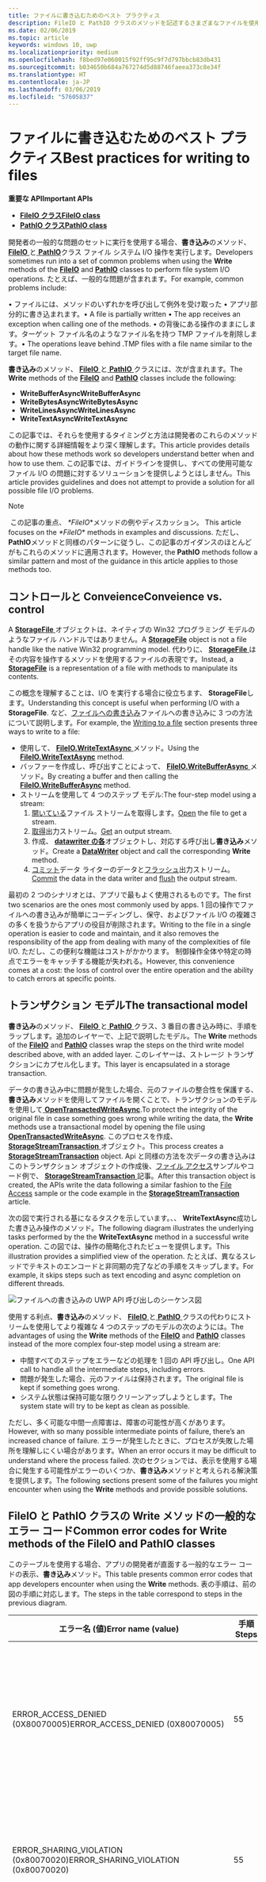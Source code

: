 ```yaml
---
title: ファイルに書き込むためのベスト プラクティス
description: FileIO と PathIO クラスのメソッドを記述するさまざまなファイルを使用するためのベスト プラクティスについて説明します。
ms.date: 02/06/2019
ms.topic: article
keywords: windows 10, uwp
ms.localizationpriority: medium
ms.openlocfilehash: f8bed97e060015f92ff95c9f7d797bbcb83db431
ms.sourcegitcommit: b034650b684a767274d5d88746faeea373c8e34f
ms.translationtype: HT
ms.contentlocale: ja-JP
ms.lasthandoff: 03/06/2019
ms.locfileid: "57605837"
---
```

# <a name="best-practices-for-writing-to-files"></a><span data-ttu-id="46043-104">ファイルに書き込むためのベスト プラクティス</span><span class="sxs-lookup"><span data-stu-id="46043-104">Best practices for writing to files</span></span>

<span data-ttu-id="46043-105">**重要な API**</span><span class="sxs-lookup"><span data-stu-id="46043-105">**Important APIs**</span></span>

* [<span data-ttu-id="46043-106">**FileIO クラス**</span><span class="sxs-lookup"><span data-stu-id="46043-106">**FileIO class**</span></span>](https://docs.microsoft.com/uwp/api/Windows.Storage.FileIO)
* [<span data-ttu-id="46043-107">**PathIO クラス**</span><span class="sxs-lookup"><span data-stu-id="46043-107">**PathIO class**</span></span>](https://docs.microsoft.com/uwp/api/windows.storage.pathio)

<span data-ttu-id="46043-108">開発者の一般的な問題のセットに実行を使用する場合、**書き込み**のメソッド、 [ **FileIO** ](https://docs.microsoft.com/uwp/api/Windows.Storage.FileIO)と[ **PathIO**](https://docs.microsoft.com/uwp/api/windows.storage.pathio)クラス ファイル システム I/O 操作を実行します。</span><span class="sxs-lookup"><span data-stu-id="46043-108">Developers sometimes run into a set of common problems when using the **Write** methods of the [**FileIO**](https://docs.microsoft.com/uwp/api/Windows.Storage.FileIO) and [**PathIO**](https://docs.microsoft.com/uwp/api/windows.storage.pathio) classes to perform file system I/O operations.</span></span> <span data-ttu-id="46043-109">たとえば、一般的な問題が含まれます。</span><span class="sxs-lookup"><span data-stu-id="46043-109">For example, common problems include:</span></span>

<span data-ttu-id="46043-110">• ファイルには、メソッドのいずれかを呼び出して例外を受け取った • アプリ部分的に書き込まれます。</span><span class="sxs-lookup"><span data-stu-id="46043-110">•   A file is partially written •   The app receives an exception when calling one of the methods.</span></span> <span data-ttu-id="46043-111">• の背後にある操作のままにします。ターゲット ファイル名のようなファイル名を持つ TMP ファイルを削除します。</span><span class="sxs-lookup"><span data-stu-id="46043-111">•   The operations leave behind .TMP files  with a file name similar to the target file name.</span></span>

<span data-ttu-id="46043-112">**書き込み**のメソッド、 [ **FileIO** ](https://docs.microsoft.com/uwp/api/Windows.Storage.FileIO)と[ **PathIO** ](https://docs.microsoft.com/uwp/api/windows.storage.pathio)クラスには、次が含まれます。</span><span class="sxs-lookup"><span data-stu-id="46043-112">The **Write** methods of the [**FileIO**](https://docs.microsoft.com/uwp/api/Windows.Storage.FileIO) and [**PathIO**](https://docs.microsoft.com/uwp/api/windows.storage.pathio) classes include the following:</span></span>

* <span data-ttu-id="46043-113">**WriteBufferAsync**</span><span class="sxs-lookup"><span data-stu-id="46043-113">**WriteBufferAsync**</span></span>
* <span data-ttu-id="46043-114">**WriteBytesAsync**</span><span class="sxs-lookup"><span data-stu-id="46043-114">**WriteBytesAsync**</span></span>
* <span data-ttu-id="46043-115">**WriteLinesAsync**</span><span class="sxs-lookup"><span data-stu-id="46043-115">**WriteLinesAsync**</span></span>
* <span data-ttu-id="46043-116">**WriteTextAsync**</span><span class="sxs-lookup"><span data-stu-id="46043-116">**WriteTextAsync**</span></span>

 <span data-ttu-id="46043-117">この記事では、それらを使用するタイミングと方法は開発者のこれらのメソッドの動作に関する詳細情報をより深く理解します。</span><span class="sxs-lookup"><span data-stu-id="46043-117">This article provides details about how these methods work so developers understand better when and how to use them.</span></span> <span data-ttu-id="46043-118">この記事では、ガイドラインを提供し、すべての使用可能なファイル I/O の問題に対するソリューションを提供しようとはしません。</span><span class="sxs-lookup"><span data-stu-id="46043-118">This article provides guidelines and does not attempt to provide a solution for all possible file I/O problems.</span></span> 

> [!NOTE]
><span data-ttu-id="46043-119"> この記事の重点、 *\*FileIO*\*メソッドの例やディスカッション。</span><span class="sxs-lookup"><span data-stu-id="46043-119"> This article focuses on the *\*FileIO** methods in examples and discussions.</span></span> <span data-ttu-id="46043-120">ただし、 **PathIO**メソッドと同様のパターンに従うし、この記事のガイダンスのほとんどがもこれらのメソッドに適用されます。</span><span class="sxs-lookup"><span data-stu-id="46043-120">However, the **PathIO** methods follow a similar pattern and most of the guidance in this article applies to those methods too.</span></span> 

## <a name="conveience-vs-control"></a><span data-ttu-id="46043-121">コントロールと Conveience</span><span class="sxs-lookup"><span data-stu-id="46043-121">Conveience vs. control</span></span>

<span data-ttu-id="46043-122">A [ **StorageFile** ](https://docs.microsoft.com/uwp/api/windows.storage.storagefile)オブジェクトは、ネイティブの Win32 プログラミング モデルのようなファイル ハンドルではありません。</span><span class="sxs-lookup"><span data-stu-id="46043-122">A [**StorageFile**](https://docs.microsoft.com/uwp/api/windows.storage.storagefile) object is not a file handle like the native Win32 programming model.</span></span> <span data-ttu-id="46043-123">代わりに、 [ **StorageFile** ](https://docs.microsoft.com/uwp/api/windows.storage.storagefile)はその内容を操作するメソッドを使用するファイルの表現です。</span><span class="sxs-lookup"><span data-stu-id="46043-123">Instead, a [**StorageFile**](https://docs.microsoft.com/uwp/api/windows.storage.storagefile) is a representation of a file with methods to manipulate its contents.</span></span>

<span data-ttu-id="46043-124">この概念を理解することは、I/O を実行する場合に役立ちます、 **StorageFile**します。</span><span class="sxs-lookup"><span data-stu-id="46043-124">Understanding this concept is useful when performing I/O with a **StorageFile**.</span></span> <span data-ttu-id="46043-125">など、[ファイルへの書き込み](quickstart-reading-and-writing-files.md#writing-to-a-file)ファイルへの書き込みに 3 つの方法について説明します。</span><span class="sxs-lookup"><span data-stu-id="46043-125">For example, the [Writing to a file](quickstart-reading-and-writing-files.md#writing-to-a-file) section presents three ways to write to a file:</span></span>

* <span data-ttu-id="46043-126">使用して、 [ **FileIO.WriteTextAsync** ](https://docs.microsoft.com/uwp/api/windows.storage.fileio.writetextasync)メソッド。</span><span class="sxs-lookup"><span data-stu-id="46043-126">Using the [**FileIO.WriteTextAsync**](https://docs.microsoft.com/uwp/api/windows.storage.fileio.writetextasync) method.</span></span>
* <span data-ttu-id="46043-127">バッファーを作成し、呼び出すことによって、 [ **FileIO.WriteBufferAsync** ](https://docs.microsoft.com/en-us/uwp/api/windows.storage.fileio.writebufferasync)メソッド。</span><span class="sxs-lookup"><span data-stu-id="46043-127">By creating a buffer and then calling the [**FileIO.WriteBufferAsync**](https://docs.microsoft.com/en-us/uwp/api/windows.storage.fileio.writebufferasync) method.</span></span>
* <span data-ttu-id="46043-128">ストリームを使用して 4 つのステップ モデル:</span><span class="sxs-lookup"><span data-stu-id="46043-128">The four-step model using a stream:</span></span>
  1. <span data-ttu-id="46043-129">[開いている](https://docs.microsoft.com/uwp/api/windows.storage.storagefile.openasync)ファイル ストリームを取得します。</span><span class="sxs-lookup"><span data-stu-id="46043-129">[Open](https://docs.microsoft.com/uwp/api/windows.storage.storagefile.openasync) the file to get a stream.</span></span>
  2. <span data-ttu-id="46043-130">[取得](https://docs.microsoft.com/uwp/api/windows.storage.streams.irandomaccessstream.getoutputstreamat)出力ストリーム。</span><span class="sxs-lookup"><span data-stu-id="46043-130">[Get](https://docs.microsoft.com/uwp/api/windows.storage.streams.irandomaccessstream.getoutputstreamat) an output stream.</span></span>
  3. <span data-ttu-id="46043-131">作成、 [ **datawriter の各**](https://docs.microsoft.com/uwp/api/windows.storage.streams.datawriter)オブジェクトし、対応する呼び出し**書き込み**メソッド。</span><span class="sxs-lookup"><span data-stu-id="46043-131">Create a [**DataWriter**](https://docs.microsoft.com/uwp/api/windows.storage.streams.datawriter) object and call the corresponding **Write** method.</span></span>
  4. <span data-ttu-id="46043-132">[コミット](https://docs.microsoft.com/uwp/api/windows.storage.streams.datawriter.storeasync)データ ライターのデータと[フラッシュ](https://docs.microsoft.com/uwp/api/windows.storage.streams.ioutputstream.flushasync)出力ストリーム。</span><span class="sxs-lookup"><span data-stu-id="46043-132">[Commit](https://docs.microsoft.com/uwp/api/windows.storage.streams.datawriter.storeasync) the data in the data writer and [flush](https://docs.microsoft.com/uwp/api/windows.storage.streams.ioutputstream.flushasync) the output stream.</span></span>

<span data-ttu-id="46043-133">最初の 2 つのシナリオとは、アプリで最もよく使用されるものです。</span><span class="sxs-lookup"><span data-stu-id="46043-133">The first two scenarios are the ones most commonly used by apps.</span></span> <span data-ttu-id="46043-134">1 回の操作でファイルへの書き込みが簡単にコーディングし、保守、およびファイル I/O の複雑さの多くを扱うからアプリの役目が削除されます。</span><span class="sxs-lookup"><span data-stu-id="46043-134">Writing to the file in a single operation is easier to code and maintain, and it also removes the responsibility of the app from dealing with many of the complexities of file I/O.</span></span> <span data-ttu-id="46043-135">ただし、この便利な機能はコストがかかります。 制御操作全体や特定の時点でエラーをキャッチする機能が失われる。</span><span class="sxs-lookup"><span data-stu-id="46043-135">However, this convenience comes at a cost: the loss of control over the entire operation and the ability to catch errors at specific points.</span></span>

## <a name="the-transactional-model"></a><span data-ttu-id="46043-136">トランザクション モデル</span><span class="sxs-lookup"><span data-stu-id="46043-136">The transactional model</span></span>

<span data-ttu-id="46043-137">**書き込み**のメソッド、 [ **FileIO** ](https://docs.microsoft.com/uwp/api/Windows.Storage.FileIO)と[ **PathIO** ](https://docs.microsoft.com/uwp/api/windows.storage.pathio)クラス、3 番目の書き込み時に、手順をラップします。追加のレイヤーで、上記で説明したモデル。</span><span class="sxs-lookup"><span data-stu-id="46043-137">The **Write** methods of the [**FileIO**](https://docs.microsoft.com/uwp/api/Windows.Storage.FileIO) and [**PathIO**](https://docs.microsoft.com/uwp/api/windows.storage.pathio) classes wrap the steps on the third write model described above, with an added layer.</span></span> <span data-ttu-id="46043-138">このレイヤーは、ストレージ トランザクションにカプセル化します。</span><span class="sxs-lookup"><span data-stu-id="46043-138">This layer is encapsulated in a storage transaction.</span></span>

<span data-ttu-id="46043-139">データの書き込み中に問題が発生した場合、元のファイルの整合性を保護する、**書き込み**メソッドを使用してファイルを開くことで、トランザクションのモデルを使用して[ **OpenTransactedWriteAsync**](https://docs.microsoft.com/uwp/api/windows.storage.storagefile.opentransactedwriteasync).</span><span class="sxs-lookup"><span data-stu-id="46043-139">To protect the integrity of the original file in case something goes wrong while writing the data, the **Write** methods use a transactional model by opening the file using [**OpenTransactedWriteAsync**](https://docs.microsoft.com/uwp/api/windows.storage.storagefile.opentransactedwriteasync).</span></span> <span data-ttu-id="46043-140">このプロセスを作成、 [ **StorageStreamTransaction** ](https://docs.microsoft.com/uwp/api/windows.storage.storagestreamtransaction)オブジェクト。</span><span class="sxs-lookup"><span data-stu-id="46043-140">This process creates a [**StorageStreamTransaction**](https://docs.microsoft.com/uwp/api/windows.storage.storagestreamtransaction) object.</span></span> <span data-ttu-id="46043-141">Api と同様の方法を次データの書き込みはこのトランザクション オブジェクトの作成後、[ファイル アクセス](https://github.com/Microsoft/Windows-universal-samples/tree/master/Samples/FileAccess)サンプルやコード例で、 [ **StorageStreamTransaction** ](https://docs.microsoft.com/uwp/api/windows.storage.storagestreamtransaction)記事。</span><span class="sxs-lookup"><span data-stu-id="46043-141">After this transaction object is created, the APIs write the data following a similar fashion to the [File Access](https://github.com/Microsoft/Windows-universal-samples/tree/master/Samples/FileAccess) sample or the code example in the [**StorageStreamTransaction**](https://docs.microsoft.com/uwp/api/windows.storage.storagestreamtransaction) article.</span></span>

<span data-ttu-id="46043-142">次の図で実行される基になるタスクを示しています。、、 **WriteTextAsync**成功した書き込み操作のメソッド。</span><span class="sxs-lookup"><span data-stu-id="46043-142">The following diagram illustrates the underlying tasks performed by the the **WriteTextAsync** method in a successful write operation.</span></span> <span data-ttu-id="46043-143">この図では、操作の簡略化されたビューを提供します。</span><span class="sxs-lookup"><span data-stu-id="46043-143">This illustration provides a simplified view of the operation.</span></span> <span data-ttu-id="46043-144">たとえば、異なるスレッドでテキストのエンコードと非同期の完了などの手順をスキップします。</span><span class="sxs-lookup"><span data-stu-id="46043-144">For example, it skips steps such as text encoding and async completion on different threads.</span></span>

![ファイルへの書き込みの UWP API 呼び出しのシーケンス図](images/file-write-call-sequence.svg)

<span data-ttu-id="46043-146">使用する利点、**書き込み**のメソッド、 [ **FileIO** ](https://docs.microsoft.com/uwp/api/Windows.Storage.FileIO)と[ **PathIO** ](https://docs.microsoft.com/uwp/api/windows.storage.pathio)クラスの代わりにストリームを使用してより複雑な 4 つのステップのモデルの次のようには。</span><span class="sxs-lookup"><span data-stu-id="46043-146">The advantages of using the **Write** methods of the [**FileIO**](https://docs.microsoft.com/uwp/api/Windows.Storage.FileIO) and [**PathIO**](https://docs.microsoft.com/uwp/api/windows.storage.pathio) classes instead of the more complex four-step model using a stream are:</span></span>

* <span data-ttu-id="46043-147">中間すべてのステップをエラーなどの処理を 1 回の API 呼び出し。</span><span class="sxs-lookup"><span data-stu-id="46043-147">One API call to handle all the intermediate steps, including errors.</span></span>
* <span data-ttu-id="46043-148">問題が発生した場合、元のファイルは保持されます。</span><span class="sxs-lookup"><span data-stu-id="46043-148">The original file is kept if something goes wrong.</span></span>
* <span data-ttu-id="46043-149">システム状態は保持可能な限りクリーンアップしようとします。</span><span class="sxs-lookup"><span data-stu-id="46043-149">The system state will try to be kept as clean as possible.</span></span>

<span data-ttu-id="46043-150">ただし、多く可能な中間一点障害は、障害の可能性が高くがあります。</span><span class="sxs-lookup"><span data-stu-id="46043-150">However, with so many possible intermediate points of failure, there’s an increased chance of failure.</span></span> <span data-ttu-id="46043-151">エラーが発生したときに、プロセスが失敗した場所を理解しにくい場合があります。</span><span class="sxs-lookup"><span data-stu-id="46043-151">When an error occurs it may be difficult to understand where the process failed.</span></span> <span data-ttu-id="46043-152">次のセクションでは、表示を使用する場合に発生する可能性がエラーのいくつか、**書き込み**メソッドと考えられる解決策を提供します。</span><span class="sxs-lookup"><span data-stu-id="46043-152">The following sections present some of the failures you might encounter when using the **Write** methods and provide possible solutions.</span></span>

## <a name="common-error-codes-for-write-methods-of-the-fileio-and-pathio-classes"></a><span data-ttu-id="46043-153">FileIO と PathIO クラスの Write メソッドの一般的なエラー コード</span><span class="sxs-lookup"><span data-stu-id="46043-153">Common error codes for Write methods of the FileIO and PathIO classes</span></span>

<span data-ttu-id="46043-154">このテーブルを使用する場合、アプリの開発者が直面する一般的なエラー コードの表示、**書き込み**メソッド。</span><span class="sxs-lookup"><span data-stu-id="46043-154">This table presents common error codes that app developers encounter when using the **Write** methods.</span></span> <span data-ttu-id="46043-155">表の手順は、前の図の手順に対応します。</span><span class="sxs-lookup"><span data-stu-id="46043-155">The steps in the table correspond to steps in the previous diagram.</span></span>

|  <span data-ttu-id="46043-156">エラー名 (値)</span><span class="sxs-lookup"><span data-stu-id="46043-156">Error name (value)</span></span>  |  <span data-ttu-id="46043-157">手順</span><span class="sxs-lookup"><span data-stu-id="46043-157">Steps</span></span>  |  <span data-ttu-id="46043-158">原因</span><span class="sxs-lookup"><span data-stu-id="46043-158">Causes</span></span>  |  <span data-ttu-id="46043-159">解決策</span><span class="sxs-lookup"><span data-stu-id="46043-159">Solutions</span></span>  |
|----------------------|---------|----------|-------------|
|  <span data-ttu-id="46043-160">ERROR_ACCESS_DENIED (0X80070005)</span><span class="sxs-lookup"><span data-stu-id="46043-160">ERROR_ACCESS_DENIED (0X80070005)</span></span>  |  <span data-ttu-id="46043-161">5</span><span class="sxs-lookup"><span data-stu-id="46043-161">5</span></span>  |  <span data-ttu-id="46043-162">場合によって、前の操作からの削除元のファイルをマークする可能性があります。</span><span class="sxs-lookup"><span data-stu-id="46043-162">The original file might be marked for deletion, possibly from a previous operation.</span></span>  |  <span data-ttu-id="46043-163">操作を再試行します。</span><span class="sxs-lookup"><span data-stu-id="46043-163">Retry the operation.</span></span></br><span data-ttu-id="46043-164">ファイルへのアクセスが同期されていることを確認します。</span><span class="sxs-lookup"><span data-stu-id="46043-164">Ensure access to the file is synchronized.</span></span>  |
|  <span data-ttu-id="46043-165">ERROR_SHARING_VIOLATION (0x80070020)</span><span class="sxs-lookup"><span data-stu-id="46043-165">ERROR_SHARING_VIOLATION (0x80070020)</span></span>  |  <span data-ttu-id="46043-166">5</span><span class="sxs-lookup"><span data-stu-id="46043-166">5</span></span>  |  <span data-ttu-id="46043-167">元のファイルが別の排他的書き込みによって開かれます。</span><span class="sxs-lookup"><span data-stu-id="46043-167">The original file is opened by another exclusive write.</span></span>   |  <span data-ttu-id="46043-168">操作を再試行します。</span><span class="sxs-lookup"><span data-stu-id="46043-168">Retry the operation.</span></span></br><span data-ttu-id="46043-169">ファイルへのアクセスが同期されていることを確認します。</span><span class="sxs-lookup"><span data-stu-id="46043-169">Ensure access to the file is synchronized.</span></span>  |
|  <span data-ttu-id="46043-170">ERROR_UNABLE_TO_REMOVE_REPLACED (0x80070497)</span><span class="sxs-lookup"><span data-stu-id="46043-170">ERROR_UNABLE_TO_REMOVE_REPLACED (0x80070497)</span></span>  |  <span data-ttu-id="46043-171">19-20</span><span class="sxs-lookup"><span data-stu-id="46043-171">19-20</span></span>  |  <span data-ttu-id="46043-172">使用されているために、元のファイル (file.txt) を置き換えられませんでした。</span><span class="sxs-lookup"><span data-stu-id="46043-172">The original file (file.txt) could not be replaced because it is in use.</span></span> <span data-ttu-id="46043-173">別のプロセスまたは操作は、ファイルへのアクセスを獲得してから、前に、置き換えることができます。</span><span class="sxs-lookup"><span data-stu-id="46043-173">Another process or operation gained access to the file before it could be replaced.</span></span>  |  <span data-ttu-id="46043-174">操作を再試行します。</span><span class="sxs-lookup"><span data-stu-id="46043-174">Retry the operation.</span></span></br><span data-ttu-id="46043-175">ファイルへのアクセスが同期されていることを確認します。</span><span class="sxs-lookup"><span data-stu-id="46043-175">Ensure access to the file is synchronized.</span></span>  |
|  <span data-ttu-id="46043-176">ERROR_DISK_FULL (0X80070070)</span><span class="sxs-lookup"><span data-stu-id="46043-176">ERROR_DISK_FULL (0x80070070)</span></span>  |  <span data-ttu-id="46043-177">7, 14, 16, 20</span><span class="sxs-lookup"><span data-stu-id="46043-177">7, 14, 16, 20</span></span>  |  <span data-ttu-id="46043-178">トランザクション モデルが、余分なファイルを作成し、これは追加の記憶域を消費します。</span><span class="sxs-lookup"><span data-stu-id="46043-178">The transacted model creates an extra file, and this consumes extra storage.</span></span>  |    |
|  <span data-ttu-id="46043-179">ERROR_OUTOFMEMORY (0x8007000E)</span><span class="sxs-lookup"><span data-stu-id="46043-179">ERROR_OUTOFMEMORY (0x8007000E)</span></span>  |  <span data-ttu-id="46043-180">14, 16</span><span class="sxs-lookup"><span data-stu-id="46043-180">14, 16</span></span>  |  <span data-ttu-id="46043-181">これは、複数の未処理の I/O 操作またはより大きなファイル サイズのため発生することができます。</span><span class="sxs-lookup"><span data-stu-id="46043-181">This can happen due to multiple outstanding I/O operations or large file sizes.</span></span>  |  <span data-ttu-id="46043-182">ストリームを制御することで詳細な方法は、エラーを解決する可能性があります。</span><span class="sxs-lookup"><span data-stu-id="46043-182">A more granular approach by controlling the stream might resolve the error.</span></span>  |
|  <span data-ttu-id="46043-183">E_FAIL (0X80004005)</span><span class="sxs-lookup"><span data-stu-id="46043-183">E_FAIL (0x80004005)</span></span> |  <span data-ttu-id="46043-184">任意</span><span class="sxs-lookup"><span data-stu-id="46043-184">Any</span></span>  |  <span data-ttu-id="46043-185">その他</span><span class="sxs-lookup"><span data-stu-id="46043-185">Miscellaneous</span></span>  |  <span data-ttu-id="46043-186">操作を再試行します。</span><span class="sxs-lookup"><span data-stu-id="46043-186">Retry the operation.</span></span> <span data-ttu-id="46043-187">まだ失敗する場合は、プラットフォームのエラーがあり、不整合な状態になっているため、アプリが終了する必要があります。</span><span class="sxs-lookup"><span data-stu-id="46043-187">If it still fails, it might be a platform error and the app should terminate because it's in an inconsistent state.</span></span> |

## <a name="other-considerations-for-file-states-that-might-lead-to-errors"></a><span data-ttu-id="46043-188">エラーにつながる可能性のあるファイルの状態に関するその他の考慮事項</span><span class="sxs-lookup"><span data-stu-id="46043-188">Other considerations for file states that might lead to errors</span></span>

<span data-ttu-id="46043-189">によって返されるエラーとは別に、**書き込み**メソッド、ファイルに書き込むときに、アプリに期待をいくつかのガイドラインを示します。</span><span class="sxs-lookup"><span data-stu-id="46043-189">Apart from errors returned by the **Write** methods, here are some guidelines on what an app can expect when writing to a file.</span></span>

### <a name="data-was-written-to-the-file-if-and-only-if-operation-completed"></a><span data-ttu-id="46043-190">操作が完了した場合にのみ、データがファイルに書き込まれました。</span><span class="sxs-lookup"><span data-stu-id="46043-190">Data was written to the file if and only if operation completed</span></span>

<span data-ttu-id="46043-191">アプリしないでデータに関するすべての前提条件ファイルの書き込み操作の進行中。</span><span class="sxs-lookup"><span data-stu-id="46043-191">Your app should not make any assumption about data in the file while a write operation is in progress.</span></span> <span data-ttu-id="46043-192">操作が完了する前に、ファイルにアクセスしようとしています。 は、データの矛盾を生じる可能性があります。</span><span class="sxs-lookup"><span data-stu-id="46043-192">Trying to access the file before an operation completes might lead to inconsistent data.</span></span> <span data-ttu-id="46043-193">アプリは、担当の未処理 I/o 数を追跡する必要があります。</span><span class="sxs-lookup"><span data-stu-id="46043-193">Your app should be responsible of tracking outstanding I/Os.</span></span>

### <a name="readers"></a><span data-ttu-id="46043-194">Readers</span><span class="sxs-lookup"><span data-stu-id="46043-194">Readers</span></span>

<span data-ttu-id="46043-195">書き込まれるになっているファイルが正常なリーダーによって使用されている場合 (では、開かれた[ **FileAccessMode.Read**](https://docs.microsoft.com/uwp/api/Windows.Storage.FileAccessMode)、それ以降の読み取りは ERROR_OPLOCK_HANDLE_CLOSED (0x80070323) エラーで失敗します。</span><span class="sxs-lookup"><span data-stu-id="46043-195">If the file that being written to is also being used by a polite reader (that is, opened with [**FileAccessMode.Read**](https://docs.microsoft.com/uwp/api/Windows.Storage.FileAccessMode), subsequent reads will fail with an error ERROR_OPLOCK_HANDLE_CLOSED (0x80070323).</span></span> <span data-ttu-id="46043-196">読み取り中にもう一度ファイルを開くをアプリが再試行することがあります、**書き込み**操作が進行中です。</span><span class="sxs-lookup"><span data-stu-id="46043-196">Sometimes apps retry opening the file for read again while the **Write** operation is ongoing.</span></span> <span data-ttu-id="46043-197">これを競合状態があります、**書き込み**に置き換えることができませんので、元のファイルを上書きしようとするときは最終的に失敗します。</span><span class="sxs-lookup"><span data-stu-id="46043-197">This might result in a race condition on which the **Write** ultimately fails when trying to overwrite the original file because it cannot be replaced.</span></span>

### <a name="files-from-knownfolders"></a><span data-ttu-id="46043-198">KnownFolders からのファイル</span><span class="sxs-lookup"><span data-stu-id="46043-198">Files from KnownFolders</span></span>

<span data-ttu-id="46043-199">アプリのいずれかに置かれているファイルへのアクセスを試行している唯一のアプリをできない可能性があります、 [ **KnownFolders**](https://docs.microsoft.com/uwp/api/Windows.Storage.KnownFolders)します。</span><span class="sxs-lookup"><span data-stu-id="46043-199">Your app might not be the only app that is trying to access a file that resides on any of the [**KnownFolders**](https://docs.microsoft.com/uwp/api/Windows.Storage.KnownFolders).</span></span> <span data-ttu-id="46043-200">操作が成功した場合、アプリがファイルに書き込んだ内容が一定に保つように保証ファイルを読み取ろうとした次の時間はありません。</span><span class="sxs-lookup"><span data-stu-id="46043-200">There’s no guarantee that if the operation is successful, the contents an app wrote to the file will remain constant the next time it tries to read the file.</span></span> <span data-ttu-id="46043-201">また、共有またはアクセスには、このシナリオでますます一般的になるエラーが拒否されました。</span><span class="sxs-lookup"><span data-stu-id="46043-201">Also, sharing or access denied errors become more common under this scenario.</span></span>

### <a name="conflicting-io"></a><span data-ttu-id="46043-202">競合している I/O</span><span class="sxs-lookup"><span data-stu-id="46043-202">Conflicting I/O</span></span>

<span data-ttu-id="46043-203">アプリで使用する場合、同時実行エラーの可能性を下げることができます、**書き込み**メソッドのローカルのデータがいくつか注意が必要でのファイルが必要です。</span><span class="sxs-lookup"><span data-stu-id="46043-203">The chances of concurrency errors can be lowered if our app uses the **Write** methods for files in its local data, but some caution is still required.</span></span> <span data-ttu-id="46043-204">複数**書き込み**操作に送信される同時に、ファイル、ファイルに最終的にどのようなデータに関する保証はありません。</span><span class="sxs-lookup"><span data-stu-id="46043-204">If multiple **Write** operations are being sent concurrently to the file, there’s no guarantee about what data ends up in the file.</span></span> <span data-ttu-id="46043-205">これを防ぐことをお勧めします、アプリがシリアル化**書き込み**ファイルを操作します。</span><span class="sxs-lookup"><span data-stu-id="46043-205">To mitigate this, we recommend that your app serializes **Write** operations to the file.</span></span>

### <a name="tmp-files"></a><span data-ttu-id="46043-206">~ TMP ファイル</span><span class="sxs-lookup"><span data-stu-id="46043-206">~TMP files</span></span>

<span data-ttu-id="46043-207">場合によっては場合 (たとえばアプリが中断または、OS によって終了場合)、操作が強制的に取り消された、トランザクションがコミットまたはいない適切に閉じられました。</span><span class="sxs-lookup"><span data-stu-id="46043-207">Occasionally, if the operation is forcefully cancelled (for example, if the app was suspended or terminated by the OS), the transaction is not committed or closed appropriately.</span></span> <span data-ttu-id="46043-208">ファイルを残すこれを (. ~ TMP) 拡張機能。</span><span class="sxs-lookup"><span data-stu-id="46043-208">This can leave behind files with a (.~TMP) extension.</span></span> <span data-ttu-id="46043-209">(アプリのローカル データに存在する) 場合は、これらの一時ファイルを削除を検討してアプリのアクティブ化を処理するときにします。</span><span class="sxs-lookup"><span data-stu-id="46043-209">Consider deleting these temporary files (if they exist in the app's local data) when handling the app activation.</span></span>

## <a name="considerations-based-on-file-types"></a><span data-ttu-id="46043-210">ファイルの種類に基づくに関する考慮事項</span><span class="sxs-lookup"><span data-stu-id="46043-210">Considerations based on file types</span></span>

<span data-ttu-id="46043-211">ファイルにアクセス中、頻度や、ファイル サイズの種類に応じてより普及しているいくつかのエラーになります。</span><span class="sxs-lookup"><span data-stu-id="46043-211">Some errors can become more prevalent depending on the type of files, the frequency on which they’re accessed, and their file size.</span></span> <span data-ttu-id="46043-212">一般に、アプリがアクセスできるファイルの 3 つに分類されます。</span><span class="sxs-lookup"><span data-stu-id="46043-212">Generally, there are three categories of files your app can access:</span></span>

* <span data-ttu-id="46043-213">ファイルが作成され、アプリのデータをローカル フォルダーにユーザーを編集します。</span><span class="sxs-lookup"><span data-stu-id="46043-213">Files created and edited by the user in your app's local data folder.</span></span> <span data-ttu-id="46043-214">これらが作成され、アプリを使用している場合にのみ編集して、アプリ内でのみ存在します。</span><span class="sxs-lookup"><span data-stu-id="46043-214">These are created and edited only while using your app, and they exist only within the app.</span></span>
* <span data-ttu-id="46043-215">アプリのメタデータ。</span><span class="sxs-lookup"><span data-stu-id="46043-215">App metadata.</span></span> <span data-ttu-id="46043-216">アプリは、独自の状態を追跡するのにこれらのファイルを使用します。</span><span class="sxs-lookup"><span data-stu-id="46043-216">Your app uses these files to keep track of its own state.</span></span>
* <span data-ttu-id="46043-217">その他のファイル、アプリがアクセスする機能を宣言されているファイル システム内の場所にします。</span><span class="sxs-lookup"><span data-stu-id="46043-217">Other files in locations of the file system where your app has declared capabilities to access.</span></span> <span data-ttu-id="46043-218">いずれかでにあるこれらは通常、 [ **KnownFolders**](https://docs.microsoft.com/uwp/api/Windows.Storage.KnownFolders)します。</span><span class="sxs-lookup"><span data-stu-id="46043-218">These are most commonly located in one of the [**KnownFolders**](https://docs.microsoft.com/uwp/api/Windows.Storage.KnownFolders).</span></span>

<span data-ttu-id="46043-219">アプリは、アプリのパッケージ ファイルの一部であるし、アプリによって排他アクセスがあるため、ファイルの最初の 2 つのカテゴリに対するフル コントロールが。</span><span class="sxs-lookup"><span data-stu-id="46043-219">Your app has full control on the first two categories of files, because they’re part of your app's package files and are accessed by your app exclusively.</span></span> <span data-ttu-id="46043-220">最後のカテゴリ内のファイル、アプリが、他のアプリと OS のサービスがファイルにアクセスする同時に注意してください必要があります。</span><span class="sxs-lookup"><span data-stu-id="46043-220">For files in the last category, your app must be aware that other apps and OS services may be accessing the files concurrently.</span></span>

<span data-ttu-id="46043-221">アプリによっては、ファイルへのアクセス頻度に変わります。</span><span class="sxs-lookup"><span data-stu-id="46043-221">Depending on the app, access to the files can vary on frequency:</span></span>

* <span data-ttu-id="46043-222">非常に低いです。</span><span class="sxs-lookup"><span data-stu-id="46043-222">Very low.</span></span> <span data-ttu-id="46043-223">通常、これらは、ファイルを開くときに、アプリの起動とが保存した後、アプリが中断されている場合です。</span><span class="sxs-lookup"><span data-stu-id="46043-223">These are usually files that are opened once when the app launches and are saved when the app is suspended.</span></span>
* <span data-ttu-id="46043-224">低。</span><span class="sxs-lookup"><span data-stu-id="46043-224">Low.</span></span> <span data-ttu-id="46043-225">これらは、ユーザーが (保存または読み込みなど) での作業を行った具体的にはファイルです。</span><span class="sxs-lookup"><span data-stu-id="46043-225">These are files that the user is specifically taking an action on (such as save or load).</span></span>
* <span data-ttu-id="46043-226">中または高です。</span><span class="sxs-lookup"><span data-stu-id="46043-226">Medium or high.</span></span> <span data-ttu-id="46043-227">これらは、アプリに更新する必要がありますのデータ (たとえば、自動保存機能または定数のメタデータを追跡) 常にファイルです。</span><span class="sxs-lookup"><span data-stu-id="46043-227">These are files in which the app must constantly update data (for example, autosave features or constant metadata tracking).</span></span>

<span data-ttu-id="46043-228">ファイルのサイズ、パフォーマンス データの次のグラフを検討してください、 **WriteBytesAsync**メソッド。</span><span class="sxs-lookup"><span data-stu-id="46043-228">For file size, consider the performance data in the following chart for the **WriteBytesAsync** method.</span></span> <span data-ttu-id="46043-229">このグラフは、完全な操作とファイル サイズは、管理された環境でのファイル サイズあたり 10,000 操作の平均のパフォーマンスを時間を比較します。</span><span class="sxs-lookup"><span data-stu-id="46043-229">This chart compares the time to complete an operation vs file size, over an average performance of 10000 operations per file size in a controlled environment.</span></span>

![WriteBytesAsync パフォーマンス](images/writebytesasync-performance.png)

<span data-ttu-id="46043-231">時刻の値、y 軸には、さまざまなハードウェアおよび構成はさまざまな絶対時刻値を生成するためこのグラフから意図的に省略されます。</span><span class="sxs-lookup"><span data-stu-id="46043-231">The time values on the y-axis are omitted intentionally from this chart because different hardware and configurations will yield different absolute time values.</span></span> <span data-ttu-id="46043-232">ただし、マイクロソフトによるテストでこのような傾向を監視していた一貫しています。</span><span class="sxs-lookup"><span data-stu-id="46043-232">However, we have consistently observed these trends in our tests:</span></span>

* <span data-ttu-id="46043-233">非常に小さなファイル (< = 1 MB)。操作を完了に時間が一貫して高速です。</span><span class="sxs-lookup"><span data-stu-id="46043-233">For very small files (<= 1 MB): The time to complete the operations is consistently fast.</span></span>
* <span data-ttu-id="46043-234">大きなファイル (> 1 MB)。操作を完了するには、指数関数的に増加を開始します。</span><span class="sxs-lookup"><span data-stu-id="46043-234">For larger files (> 1 MB): The time to complete the operations starts to increase exponentially.</span></span>

## <a name="io-during-app-suspension"></a><span data-ttu-id="46043-235">アプリの中断中に I/O</span><span class="sxs-lookup"><span data-stu-id="46043-235">I/O during app suspension</span></span>

<span data-ttu-id="46043-236">アプリは、状態情報の保持またはメタデータを以降のセッションで使用する場合は、中断を処理するために設計する必要があります。</span><span class="sxs-lookup"><span data-stu-id="46043-236">Your app must designed to handle suspension if you want to keep state information or metadata for use in later sessions.</span></span> <span data-ttu-id="46043-237">アプリの中断に関する背景情報は、[アプリのライフ サイクル](../launch-resume/app-lifecycle.md)と[このブログの投稿](https://blogs.windows.com/buildingapps/2016/04/28/the-lifecycle-of-a-uwp-app/#qLwdmV5zfkAPMEco.97)を参照してください。</span><span class="sxs-lookup"><span data-stu-id="46043-237">For background information about app suspension, see [App lifecycle](../launch-resume/app-lifecycle.md) and [this blog post](https://blogs.windows.com/buildingapps/2016/04/28/the-lifecycle-of-a-uwp-app/#qLwdmV5zfkAPMEco.97).</span></span>

<span data-ttu-id="46043-238">OS がアプリに延長実行を許可しない限り、すべてのリソースを解放し、そのデータを保存するには、5 秒間、アプリが中断されている場合があります。</span><span class="sxs-lookup"><span data-stu-id="46043-238">Unless the OS grants extended execution to your app, when your app is suspended it has 5 seconds to release all its resources and save its data.</span></span> <span data-ttu-id="46043-239">最高の信頼性とユーザー エクスペリエンス、常に中断タスクを処理する必要がある時間は限られて前提としています。</span><span class="sxs-lookup"><span data-stu-id="46043-239">For the best reliability and user experience, always assume the time you have to handle suspension tasks is limited.</span></span> <span data-ttu-id="46043-240">5 秒間中断タスクを処理するための期間中に、次のガイドラインを考慮してください。</span><span class="sxs-lookup"><span data-stu-id="46043-240">Keep in mind the following guidelines during the 5 second time period for handling suspension tasks:</span></span>

* <span data-ttu-id="46043-241">フラッシュとリリースの操作によって発生する競合状況を回避するために最低限に I/O を維持しようとしてください。</span><span class="sxs-lookup"><span data-stu-id="46043-241">Try to keep I/O to a minimum to avoid race conditions caused by flushing and release operations.</span></span>
* <span data-ttu-id="46043-242">数百ミリ秒以上書き込むに必要なファイルを記述しないでください。</span><span class="sxs-lookup"><span data-stu-id="46043-242">Avoid writing files that require hundreds of milliseconds or more to write.</span></span>
* <span data-ttu-id="46043-243">アプリで使用する場合、**書き込み**メソッド、留意してこれらのメソッドを必要とするすべての中間手順。</span><span class="sxs-lookup"><span data-stu-id="46043-243">If your app uses the **Write** methods, keep in mind all the intermediate steps that these methods require.</span></span>

<span data-ttu-id="46043-244">アプリの動作は、少量の状態データの中断中に場合、ほとんどの場合に使用できます、**書き込み**メソッドは、データをフラッシュします。</span><span class="sxs-lookup"><span data-stu-id="46043-244">If your app operates on a small amount of state data during suspension, in most cases you can use the **Write** methods to flush the data.</span></span> <span data-ttu-id="46043-245">ただし、アプリは、大量の状態データを使用している場合は、直接データを格納するストリームを使用して検討してください。</span><span class="sxs-lookup"><span data-stu-id="46043-245">However, if your app uses a large amount of state data, consider using streams to directly store your data.</span></span> <span data-ttu-id="46043-246">トランザクション モデルでの遅延を減らすこうと、**書き込み**メソッド。</span><span class="sxs-lookup"><span data-stu-id="46043-246">This can help reduce the delay introduced by the transactional model of the **Write** methods.</span></span> 

<span data-ttu-id="46043-247">例については、次を参照してください。、 [BasicSuspension](https://github.com/Microsoft/Windows-universal-samples/tree/master/Samples/BasicSuspension)サンプル。</span><span class="sxs-lookup"><span data-stu-id="46043-247">For an example, see the [BasicSuspension](https://github.com/Microsoft/Windows-universal-samples/tree/master/Samples/BasicSuspension) sample.</span></span>

## <a name="other-examples-and-resources"></a><span data-ttu-id="46043-248">その他の例とリソース</span><span class="sxs-lookup"><span data-stu-id="46043-248">Other examples and resources</span></span>

<span data-ttu-id="46043-249">いくつかの例とその他のリソースを特定のシナリオを次に示します。</span><span class="sxs-lookup"><span data-stu-id="46043-249">Here are several examples and other resources for specific scenarios.</span></span>

### <a name="code-example-for-retrying-file-io-example"></a><span data-ttu-id="46043-250">ファイル I/O の例を再試行するためのコード例</span><span class="sxs-lookup"><span data-stu-id="46043-250">Code example for retrying file I/O example</span></span>

<span data-ttu-id="46043-251">書き込みを再試行する方法の擬似コードの例を次に示します (C#)、ユーザーは保存するためのファイルを取得した後で行うには、書き込みと仮定した場合します。</span><span class="sxs-lookup"><span data-stu-id="46043-251">The following is a pseudo-code example on how to retry a write (C#), assuming the write is to be done after the user picks a file for saving:</span></span>

```csharp
Windows.Storage.Pickers.FileSavePicker savePicker = new Windows.Storage.Pickers.FileSavePicker();
savePicker.FileTypeChoices.Add("Plain Text", new List<string>() { ".txt" });
Windows.Storage.StorageFile file = await savePicker.PickSaveFileAsync();

Int32 retryAttempts = 5;

const Int32 ERROR_ACCESS_DENIED = unchecked((Int32)0x80070005);
const Int32 ERROR_SHARING_VIOLATION = unchecked((Int32)0x80070020);

if (file != null)
{
    // Application now has read/write access to the picked file.
    while (retryAttempts > 0)
    {
        try
        {
            retryAttempts--;
            await Windows.Storage.FileIO.WriteTextAsync(file, "Text to write to file");
            break;
        }
        catch (Exception ex) when ((ex.HResult == ERROR_ACCESS_DENIED) ||
                                   (ex.HResult == ERROR_SHARING_VIOLATION))
        {
            // This might be recovered by retrying, otherwise let the exception be raised.
            // The app can decide to wait before retrying.
        }
    }
}
else
{
    // The operation was cancelled in the picker dialog.
}
```

### <a name="synchronize-access-to-the-file"></a><span data-ttu-id="46043-252">ファイルへのアクセスを同期します。</span><span class="sxs-lookup"><span data-stu-id="46043-252">Synchronize access to the file</span></span>

<span data-ttu-id="46043-253">[.NET ブログでの並列プログラミング](https://blogs.msdn.microsoft.com/pfxteam/)ガイダンスについては、並列プログラミングに関する優れたリソースです。</span><span class="sxs-lookup"><span data-stu-id="46043-253">The [Parallel Programming with .NET blog](https://blogs.msdn.microsoft.com/pfxteam/) is a great resource for guidance about parallel programming.</span></span> <span data-ttu-id="46043-254">具体的には、 [AsyncReaderWriterLock について投稿](https://blogs.msdn.microsoft.com/pfxteam/2012/02/12/building-async-coordination-primitives-part-7-asyncreaderwriterlock/)同時の読み取りアクセスを許可するときに書き込み、ファイルへの排他アクセスを維持する方法について説明します。</span><span class="sxs-lookup"><span data-stu-id="46043-254">In particular, the [post about AsyncReaderWriterLock](https://blogs.msdn.microsoft.com/pfxteam/2012/02/12/building-async-coordination-primitives-part-7-asyncreaderwriterlock/) describes how to maintain exclusive access to a file for writes while allowing concurrent read access.</span></span> <span data-ttu-id="46043-255">留意そのシリアル化は I/O に影響を与えるパフォーマンス。</span><span class="sxs-lookup"><span data-stu-id="46043-255">Keep in mind that serializing I/O will impact performance.</span></span>

## <a name="see-also"></a><span data-ttu-id="46043-256">関連項目</span><span class="sxs-lookup"><span data-stu-id="46043-256">See also</span></span>

* [<span data-ttu-id="46043-257">作成、書き込み、およびファイルの読み取り</span><span class="sxs-lookup"><span data-stu-id="46043-257">Create, write, and read a file</span></span>](quickstart-reading-and-writing-files.md)
